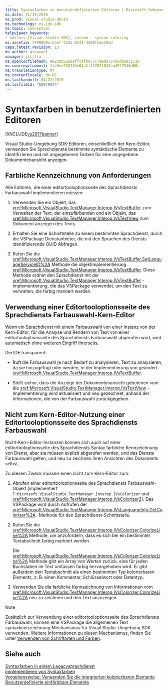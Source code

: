 ```yaml
---
title: Syntaxfarben in benutzerdefinierten Editoren | Microsoft-Dokumentation
ms.date: 11/15/2016
ms.prod: visual-studio-dev14
ms.technology: vs-ide-sdk
ms.topic: conceptual
helpviewer_keywords:
- editors [Visual Studio SDK], custom - syntax coloring
ms.assetid: 74900b9a-baef-432a-8231-4568fb5e19ad
caps.latest.revision: 13
ms.author: gregvanl
manager: jillfra
ms.openlocfilehash: e82c8b6268affc4fb473c799d973c66db69c111b
ms.sourcegitcommit: 1fc6ee928733e61a1f42782f832ead9f7946d00c
ms.translationtype: MT
ms.contentlocale: de-DE
ms.lasthandoff: 04/22/2019
ms.locfileid: "60079044"
---
```

# <a name="syntax-coloring-in-custom-editors"></a>Syntaxfarben in benutzerdefinierten Editoren
[!INCLUDE[vs2017banner](../includes/vs2017banner.md)]

Visual Studio-Umgebung SDK-Editoren, einschließlich der Kern-Editor, verwenden Sie Sprachdienste bestimmte syntaktische Elemente zu identifizieren und mit angegebenen Farben für eine angegebene Dokumentenansicht anzeigen.  
  
## <a name="colorization-requirements"></a>Farbliche Kennzeichnung von Anforderungen  
 Alle Editoren, die einer editortooloptionsseite des Sprachdiensts Farbauswahl implementieren müssen:  
  
1. Verwenden Sie ein Objekt, das <xref:Microsoft.VisualStudio.TextManager.Interop.IVsTextBuffer> zum Verwalten der Text, der einzufärbenden und ein Objekt, das <xref:Microsoft.VisualStudio.TextManager.Interop.IVsTextView> zum Dokument anzeigen des Texts.  
  
2. Erhalten Sie eine Schnittstelle zu einem bestimmten Sprachdienst, durch die VSPackage Dienstanbieter, die mit den Sprachen des Diensts identifizierende GUID Abfragen.  
  
3. Rufen Sie die <xref:Microsoft.VisualStudio.TextManager.Interop.IVsTextBuffer.SetLanguageServiceID%2A> Methode die objektimplementierung <xref:Microsoft.VisualStudio.TextManager.Interop.IVsTextBuffer>. Diese Methode ordnet den Sprachdienst mit der <xref:Microsoft.VisualStudio.TextManager.Interop.IVsTextBuffer> -Implementierung, die das VSPackage verwendet, um den Text zu verwalten, die farbig markiert werden.  
  
## <a name="core-editor-usage-of-a-language-services-colorizer"></a>Verwendung einer Editortooloptionsseite des Sprachdiensts Farbauswahl-Kern-Editor  
 Wenn ein Sprachdienst mit einem Farbauswahl von einer Instanz von der Kern-Editor, für die Analyse und Rendern von Text von einer editortooloptionsseite des Sprachdiensts Farbauswahl abgerufen wird, wird automatisch ohne weiteren Eingriff Ihrerseits.  
  
 Die IDE transparent:  
  
- Ruft die Farbauswahl je nach Bedarf zu analysieren, Text zu analysieren, da sie hinzugefügt oder werden, in der Implementierung von geändert <xref:Microsoft.VisualStudio.TextManager.Interop.IVsTextBuffer>.  
  
- Stellt sicher, dass die Anzeige der Dokumentenansicht gebotenen vom die <xref:Microsoft.VisualStudio.TextManager.Interop.IVsTextView> -Implementierung wird aktualisiert und neu gezeichnet, anhand der Informationen, die von der Farbauswahl zurückgegeben.  
  
## <a name="non-core-editor-usage-of-a-language-services-colorizer"></a>Nicht zum Kern-Editor-Nutzung einer Editortooloptionsseite des Sprachdiensts Farbauswahl  
 Nicht-Kern-Editor-Instanzen können sich auch auf einer editortooloptionsseite des Sprachdiensts Syntax farbliche Kennzeichnung von Dienst, aber sie müssen explizit abgerufen werden, und des Diensts Farbauswahl gelten, und neu zu zeichnen ihren Ansichten des Dokuments selbst.  
  
 Zu diesem Zweck müssen einen nicht zum Kern-Editor zum:  
  
1. Abrufen einer editortooloptionsseite des Sprachdiensts Farbauswahl-Objekt (implementiert `T:Microsoft.VisualStudio.TextManager.Interop.IVsColorizer` und <xref:Microsoft.VisualStudio.TextManager.Interop.IVsColorizer2>). Das VSPackage wird durch Aufrufen der <xref:Microsoft.VisualStudio.TextManager.Interop.IVsLanguageInfo.GetColorizer%2A> -Methode für den Sprachdienst-Schnittstelle.  
  
2. Rufen Sie die <xref:Microsoft.VisualStudio.TextManager.Interop.IVsColorizer.ColorizeLine%2A> Methode, um anzufordern, dass es sich bei ein bestimmter Textabschnitt farbig markiert werden.  
  
     Die <xref:Microsoft.VisualStudio.TextManager.Interop.IVsColorizer.ColorizeLine%2A> Methode gibt ein Array von Werten zurück, eine für jeden Buchstaben im Text umfassen farbig hervorgehoben wird. Er gibt außerdem den Textabschnitt als einen bestimmten Typ kolorierbaren Elements, z. B. einen Kommentar, Schlüsselwort oder Datentyp.  
  
3. Verwenden Sie die farbliche Kennzeichnung von Informationen vom <xref:Microsoft.VisualStudio.TextManager.Interop.IVsColorizer.ColorizeLine%2A> neu zu zeichnen und den Text anzuzeigen.  
  
> [!NOTE]
>  Zusätzlich zur Verwendung einer editortooloptionsseite des Sprachdiensts Farbauswahl, können eine VSPackage die allgemeinen Text syntaxkennzeichnung Mechanismus für Visual Studio-Umgebung SDK verwenden. Weitere Informationen zu diesen Mechanismus, finden Sie unter [Verwenden von Schriftarten und Farben](../extensibility/using-fonts-and-colors.md).  
  
## <a name="see-also"></a>Siehe auch  
 [Syntaxfarben in einem Legacysprachdienst](../extensibility/internals/syntax-coloring-in-a-legacy-language-service.md)   
 [Implementieren von Syntaxfarben](../extensibility/internals/implementing-syntax-coloring.md)   
 [Vorgehensweise: Verwenden Sie die integrierten kolorierbaren Elemente](../extensibility/internals/how-to-use-built-in-colorable-items.md)   
 [Benutzerdefinierte einfärbbare Elemente](../extensibility/internals/custom-colorable-items.md)
